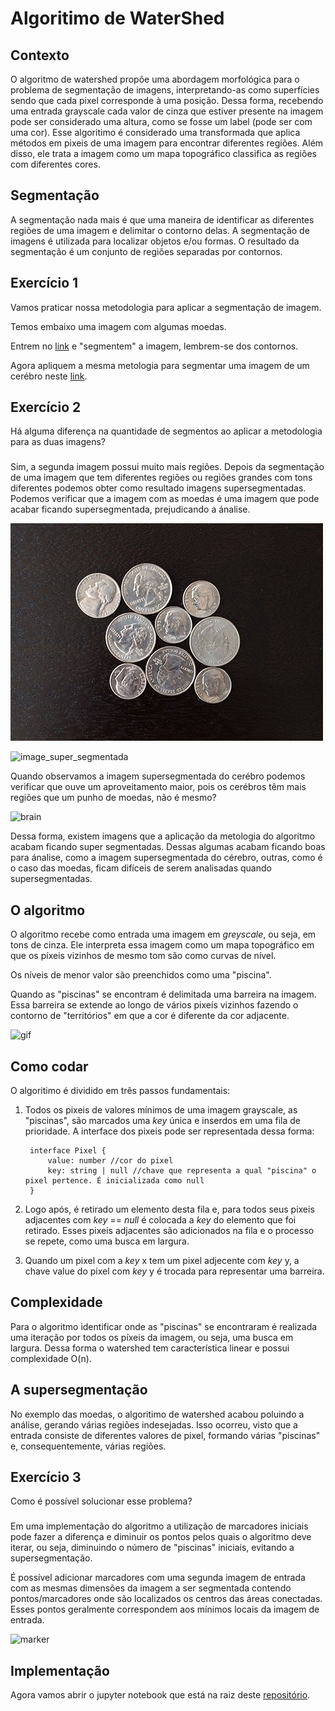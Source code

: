 # Algoritimo de WaterShed

## Contexto

O algoritmo de watershed propõe uma abordagem morfológica para o problema de segmentação de imagens, interpretando-as como superfícies sendo que cada pixel corresponde à uma posição. Dessa forma, recebendo uma entrada grayscale cada valor de cinza que estiver presente na imagem pode ser considerado uma altura, como se fosse um label (pode ser com uma cor). Esse algoritimo é considerado uma transformada que aplica métodos em pixeis de uma imagem para encontrar diferentes regiões. Além disso, ele trata a imagem como um mapa topográfico classifica as regiões com diferentes cores.

## Segmentação

A segmentação nada mais é que uma maneira de identificar as diferentes regiões de uma imagem e delimitar o contorno delas. A segmentação de 
imagens é utilizada para localizar objetos e/ou formas. O resultado da segmentação é um conjunto de regiões separadas por contornos.


## Exercício 1

Vamos praticar nossa metodologia para aplicar a segmentação de imagem.

Temos embaixo uma imagem com algumas moedas.

Entrem no [link](https://sketchpad.pro/CF31EF06D26063205C2:74bf2b1s#p5,0,0,r0,s1) e "segmentem" a imagem, lembrem-se dos contornos.

Agora apliquem a mesma metologia para segmentar uma imagem de um cerébro neste [link](https://sketchpad.pro/CF31EF06D26063205C2:74bf2b1s#p5,0,0,r0,s1).

### 

## Exercício 2

Há alguma diferença na quantidade de segmentos ao aplicar a metodologia para as duas imagens?

### 

Sim, a segunda imagem possui muito mais regiões. Depois da segmentação de uma imagem que tem diferentes regiões ou regiões grandes com tons diferentes podemos obter como resultado imagens supersegmentadas. Podemos verificar que a imagem com as moedas é uma imagem que pode acabar ficando supersegmentada, prejudicando a ánalise.

![input](input.jpg)

![image_super_segmentada](output_superSeg.png)

Quando observamos a imagem supersegmentada do cerébro podemos verificar que ouve um aproveitamento maior, pois os cerébros têm mais 
regiões que um punho de moedas, não é mesmo?

![brain](brain.jpg)

Dessa forma, existem imagens que a aplicação da metologia do algoritmo acabam ficando super segmentadas. Dessas algumas acabam ficando boas para ánalise, como a imagem supersegmentada do cérebro, outras, como é o caso das moedas, ficam difíceis de serem analisadas quando supersegmentadas.

## O algoritmo

O algoritmo recebe como entrada uma imagem em _greyscale_, ou seja, em tons de cinza. Ele interpreta essa imagem como um mapa topográfico em que os píxeis vizinhos de mesmo tom são como curvas de nível.

Os níveis de menor valor são preenchidos como uma "piscina".

Quando as "piscinas" se encontram é delimitada uma barreira na imagem. Essa barreira se extende ao longo de vários pixeís vizinhos fazendo o contorno de "territórios" em que a cor é diferente da cor adjacente.

![gif](watershed.gif)

## Como codar

O algoritimo é dividido em três passos fundamentais:

1. Todos os pixeis de valores mínimos de uma imagem grayscale, as "piscinas", são marcados uma _key_ única e inserdos em uma fila de prioridade. A interface dos pixeis pode ser representada dessa forma:

        interface Pixel {
            value: number //cor do pixel
            key: string | null //chave que representa a qual "piscina" o pixel pertence. É inicializada como null
        }

2. Logo após, é retirado um elemento desta fila e, para todos seus pixeis adjacentes com _key_ == _null_ é colocada a _key_ do elemento que foi retirado. Esses pixeis adjacentes são adicionados na fila e o processo se repete, como uma busca em largura. 

3. Quando um pixel com a _key_ x tem um pixel adjecente com _key_ y, a chave value do pixel com _key_ y é trocada para representar uma barreira.

## Complexidade

Para o algoritmo identificar onde as "piscinas" se encontraram é realizada uma iteração por todos os píxeis da imagem, ou seja, uma busca em largura. Dessa forma o watershed tem característica linear e possui complexidade O(n).

## A supersegmentação

No exemplo das moedas, o algoritimo de watershed acabou poluindo a análise, gerando várias regiões indesejadas. Isso ocorreu, visto que 
a entrada consiste de diferentes valores de pixel, formando várias "piscinas" e, consequentemente, várias regiões.

## Exercício 3

Como é possível solucionar esse problema?

###

Em uma implementação do algoritmo a utilização de marcadores iniciais pode fazer a diferença e diminuir os pontos pelos quais o algoritmo deve iterar, ou seja, diminuindo o número de "piscinas" iniciais, evitando a supersegmentação.

É possível adicionar marcadores com uma segunda imagem de entrada com as mesmas dimensões da imagem a ser segmentada contendo pontos/marcadores onde são localizados os centros das áreas conectadas. Esses pontos geralmente correspondem aos mínimos locais da imagem de entrada.

![marker](marker.png)

## Implementação

Agora vamos abrir o jupyter notebook que está na raiz deste [repositório](https://github.com/pedr0luiz/desprog-projeto).